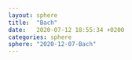 ```yaml
---
layout: sphere
title:  "Bach"
date:   2020-07-12 18:55:34 +0200
categories: sphere
sphere: "2020-12-07-Bach"
---
```

